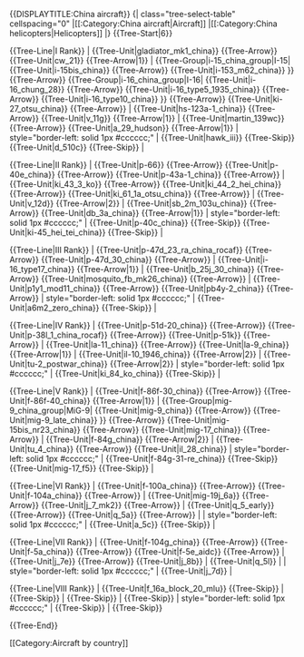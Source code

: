 {{DISPLAYTITLE:China aircraft}}
{| class="tree-select-table" cellspacing="0"
|[[:Category:China aircraft|Aircraft]]
|[[:Category:China helicopters|Helicopters]]
|}
{{Tree-Start|6}}

{{Tree-Line|I Rank}}
|
{{Tree-Unit|gladiator_mk1_china}}
{{Tree-Arrow}}
{{Tree-Unit|cw_21}}
{{Tree-Arrow|1}}
|
{{Tree-Group|i-15_china_group|I-15|
  {{Tree-Unit|i-15bis_china}}
{{Tree-Arrow}}
{{Tree-Unit|i-153_m62_china}}
}}
{{Tree-Arrow}}
{{Tree-Group|i-16_china_group|I-16|
  {{Tree-Unit|i-16_chung_28}}
{{Tree-Arrow}}
{{Tree-Unit|i-16_type5_1935_china}}
{{Tree-Arrow}}
{{Tree-Unit|i-16_type10_china}}
}}
{{Tree-Arrow}}
{{Tree-Unit|ki-27_otsu_china}}
{{Tree-Arrow}}
|
{{Tree-Unit|hs-123a-1_china}}
{{Tree-Arrow}}
{{Tree-Unit|v_11g}}
{{Tree-Arrow|1}}
|
{{Tree-Unit|martin_139wc}}
{{Tree-Arrow}}
{{Tree-Unit|a_29_hudson}}
{{Tree-Arrow|1}}
| style="border-left: solid 1px #cccccc;" |
{{Tree-Unit|hawk_iii}}
{{Tree-Skip}}
{{Tree-Unit|d_510c}}
{{Tree-Skip}}
|

{{Tree-Line|II Rank}}
|
{{Tree-Unit|p-66}}
{{Tree-Arrow}}
{{Tree-Unit|p-40e_china}}
{{Tree-Arrow}}
{{Tree-Unit|p-43a-1_china}}
{{Tree-Arrow}}
|
{{Tree-Unit|ki_43_3_ko}}
{{Tree-Arrow}}
{{Tree-Unit|ki_44_2_hei_china}}
{{Tree-Arrow}}
{{Tree-Unit|ki_61_1a_otsu_china}}
{{Tree-Arrow}}
|
{{Tree-Unit|v_12d}}
{{Tree-Arrow|2}}
|
{{Tree-Unit|sb_2m_103u_china}}
{{Tree-Arrow}}
{{Tree-Unit|db_3a_china}}
{{Tree-Arrow|1}}
| style="border-left: solid 1px #cccccc;" |
{{Tree-Unit|p-40c_china}}
{{Tree-Skip}}
{{Tree-Unit|ki-45_hei_tei_china}}
{{Tree-Skip}}
|

{{Tree-Line|III Rank}}
|
{{Tree-Unit|p-47d_23_ra_china_rocaf}}
{{Tree-Arrow}}
{{Tree-Unit|p-47d_30_china}}
{{Tree-Arrow}}
|
{{Tree-Unit|i-16_type17_china}}
{{Tree-Arrow|1}}
|
{{Tree-Unit|b_25j_30_china}}
{{Tree-Arrow}}
{{Tree-Unit|mosquito_fb_mk26_china}}
{{Tree-Arrow}}
|
{{Tree-Unit|p1y1_mod11_china}}
{{Tree-Arrow}}
{{Tree-Unit|pb4y-2_china}}
{{Tree-Arrow}}
| style="border-left: solid 1px #cccccc;" |
{{Tree-Unit|a6m2_zero_china}}
{{Tree-Skip}}
|

{{Tree-Line|IV Rank}}
|
{{Tree-Unit|p-51d-20_china}}
{{Tree-Arrow}}
{{Tree-Unit|p-38l_1_china_rocaf}}
{{Tree-Arrow}}
{{Tree-Unit|p-51k}}
{{Tree-Arrow}}
|
{{Tree-Unit|la-11_china}}
{{Tree-Arrow}}
{{Tree-Unit|la-9_china}}
{{Tree-Arrow|1}}
|
{{Tree-Unit|il-10_1946_china}}
{{Tree-Arrow|2}}
|
{{Tree-Unit|tu-2_postwar_china}}
{{Tree-Arrow|2}}
| style="border-left: solid 1px #cccccc;" |
{{Tree-Unit|ki_84_ko_china}}
{{Tree-Skip}}
|

{{Tree-Line|V Rank}}
|
{{Tree-Unit|f-86f-30_china}}
{{Tree-Arrow}}
{{Tree-Unit|f-86f-40_china}}
{{Tree-Arrow|1}}
|
{{Tree-Group|mig-9_china_group|MiG-9|
  {{Tree-Unit|mig-9_china}}
{{Tree-Arrow}}
{{Tree-Unit|mig-9_late_china}}
}}
{{Tree-Arrow}}
{{Tree-Unit|mig-15bis_nr23_china}}
{{Tree-Arrow}}
{{Tree-Unit|mig-17_china}}
{{Tree-Arrow}}
|
{{Tree-Unit|f-84g_china}}
{{Tree-Arrow|2}}
|
{{Tree-Unit|tu_4_china}}
{{Tree-Arrow}}
{{Tree-Unit|il_28_china}}
| style="border-left: solid 1px #cccccc;" |
{{Tree-Unit|f-84g-31-re_china}}
{{Tree-Skip}}
{{Tree-Unit|mig-17_f5}}
{{Tree-Skip}}
|

{{Tree-Line|VI Rank}}
|
{{Tree-Unit|f-100a_china}}
{{Tree-Arrow}}
{{Tree-Unit|f-104a_china}}
{{Tree-Arrow}}
|
{{Tree-Unit|mig-19j_6a}}
{{Tree-Arrow}}
{{Tree-Unit|j_7_mk2}}
{{Tree-Arrow}}
|
{{Tree-Unit|q_5_early}}
{{Tree-Arrow}}
{{Tree-Unit|q_5a}}
{{Tree-Arrow}}
|
| style="border-left: solid 1px #cccccc;" |
{{Tree-Unit|a_5c}}
{{Tree-Skip}}
|

{{Tree-Line|VII Rank}}
|
{{Tree-Unit|f-104g_china}}
{{Tree-Arrow}}
{{Tree-Unit|f-5a_china}}
{{Tree-Arrow}}
{{Tree-Unit|f-5e_aidc}}
{{Tree-Arrow}}
|
{{Tree-Unit|j_7e}}
{{Tree-Arrow}}
{{Tree-Unit|j_8b}}
|
{{Tree-Unit|q_5l}}
|
| style="border-left: solid 1px #cccccc;" |
{{Tree-Unit|j_7d}}
|

{{Tree-Line|VIII Rank}}
|
{{Tree-Unit|f_16a_block_20_mlu}}
{{Tree-Skip}}
|
{{Tree-Skip}}
|
{{Tree-Skip}}
|
{{Tree-Skip}}
| style="border-left: solid 1px #cccccc;" |
{{Tree-Skip}}
|
{{Tree-Skip}}

{{Tree-End}}

[[Category:Aircraft by country]]

